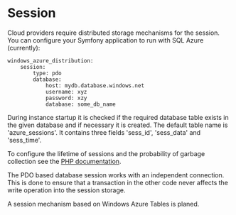 # Session

Cloud providers require distributed storage mechanisms for the session. You can configure your Symfony application to run with SQL Azure (currently):

    windows_azure_distribution:
        session:
            type: pdo
            database:
                host: mydb.database.windows.net
                username: xyz
                password: xzy
                database: some_db_name

During instance startup it is checked if the required database table exists in the given database and if necessary it is created. The default table name is 'azure_sessions'. It contains three fields 'sess_id', 'sess_data' and 'sess_time'.

To configure the lifetime of sessions and the probability of garbage collection see the [PHP documentation](http://www.php.net/manual/en/session.configuration.php#ini.session.gc-probability).

The PDO based database session works with an independent connection. This is done to ensure that a transaction in the other code never affects the write operation into the session storage.

A session mechanism based on Windows Azure Tables is planed.
